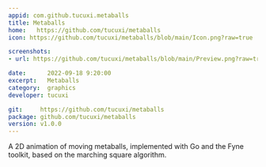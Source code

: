 ```yaml
---
appid: com.github.tucuxi.metaballs
title: Metaballs
home: 	https://github.com/tucuxi/metaballs
icon: https://github.com/tucuxi/metaballs/blob/main/Icon.png?raw=true

screenshots:
- url: https://github.com/tucuxi/metaballs/blob/main/Preview.png?raw=true

date:      2022-09-18 9:20:00
excerpt:   Metaballs
category:  graphics
developer: tucuxi

git:     https://github.com/tucuxi/metaballs
package: github.com/tucuxi/metaballs
version: v1.0.0
---
```


A 2D animation of moving metaballs, implemented with Go and the Fyne toolkit, based on the marching square algorithm.

